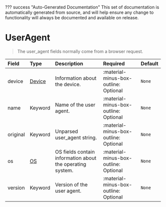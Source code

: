 ??? success "Auto-Generated Documentation"
    This set of documentation is automatically generated from source, and will help ensure any change to functionality will always be documented and available on release.

# UserAgent

> The user_agent fields normally come from a browser request.

| Field | Type | Description | Required | Default |
| :--- | :--- | :--- | :--- | :--- |
| device | [Device](/howler/odm/class/device) | Information about the device. | :material-minus-box-outline: Optional | `None` |
| name | Keyword | Name of the user agent. | :material-minus-box-outline: Optional | `None` |
| original | Keyword | Unparsed user_agent string. | :material-minus-box-outline: Optional | `None` |
| os | [OS](/howler/odm/class/os) | OS fields contain information about the operating system. | :material-minus-box-outline: Optional | `None` |
| version | Keyword | Version of the user agent. | :material-minus-box-outline: Optional | `None` |